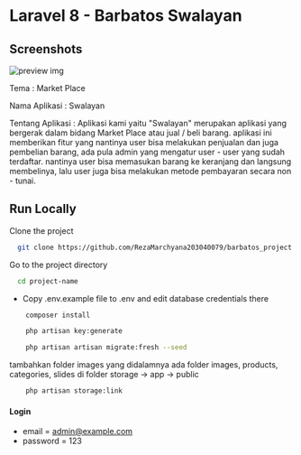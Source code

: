 # Laravel 8 - Barbatos Swalayan

## Screenshots

![preview img](/preview.png)

Tema : Market Place 

Nama Aplikasi : Swalayan

Tentang Aplikasi : Aplikasi kami yaitu "Swalayan" merupakan aplikasi yang bergerak dalam bidang Market Place atau jual / beli barang. aplikasi ini memberikan fitur yang nantinya user bisa melakukan penjualan dan juga pembelian barang, ada pula admin yang mengatur user - user yang sudah terdaftar. nantinya user bisa memasukan barang ke keranjang dan langsung membelinya, lalu user juga bisa melakukan metode pembayaran secara non - tunai.


## Run Locally



Clone the project

```bash
  git clone https://github.com/RezaMarchyana203040079/barbatos_project project-name
```

Go to the project directory

```bash
  cd project-name
```

-   Copy .env.example file to .env and edit database credentials there

```bash
    composer install
```

```bash
    php artisan key:generate
```

```bash
    php artisan artisan migrate:fresh --seed
```


tambahkan folder images yang didalamnya ada folder images, products, categories, slides di folder storage -> app -> public
```bash
    php artisan storage:link
```


#### Login

-   email = admin@example.com
-   password = 123
